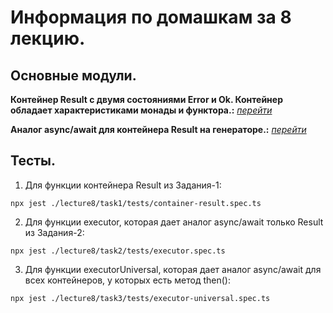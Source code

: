 # Информация по домашкам за 8 лекцию.

## Основные модули.

**Контейнер Result с двумя состояниями Error и Ok. Контейнер обладает характеристиками монады и функтора.:** [_перейти_](./task1/container-result.ts)

**Аналог async/await для контейнера Result на генераторе.:** [_перейти_](./task2/executor.ts)

## Тесты.

1. Для функции контейнера Result из Задания-1:

```
npx jest ./lecture8/task1/tests/container-result.spec.ts
```

2. Для функции executor, которая дает аналог async/await только Result из Задания-2:

```
npx jest ./lecture8/task2/tests/executor.spec.ts
```

3. Для функции executorUniversal, которая дает аналог async/await для всех контейнеров, у которых есть метод then():

```
npx jest ./lecture8/task3/tests/executor-universal.spec.ts
```
